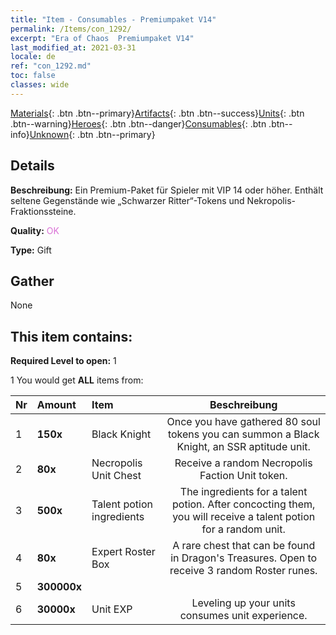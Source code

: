 ```yaml
---
title: "Item - Consumables - Premiumpaket V14"
permalink: /Items/con_1292/
excerpt: "Era of Chaos  Premiumpaket V14"
last_modified_at: 2021-03-31
locale: de
ref: "con_1292.md"
toc: false
classes: wide
---
```

 [Materials](/de/Items/){: .btn .btn--primary}[Artifacts](/de/Items/Artifacts/){: .btn .btn--success}[Units](/de/Items/Units/){: .btn .btn--warning}[Heroes](/de/Items/Heroes/){: .btn .btn--danger}[Consumables](/de/Items/Consumables/){: .btn .btn--info}[Unknown](/de/Items/Unknown/){: .btn .btn--primary}

## Details
 **Beschreibung:** Ein Premium-Paket für Spieler mit VIP 14 oder höher. Enthält seltene Gegenstände wie „Schwarzer Ritter“-Tokens und Nekropolis-Fraktionssteine.

 **Quality:** <span style="color: #DA70D6">OK</span>

 **Type:** Gift

## Gather

  None

## This item contains:

 **Required Level to open:** 1

 1 You would get **ALL** items  from:

  | Nr | Amount |     Item    | Beschreibung |
  |:---|:-------|:------------|:-----------:|
  | 1 |  **150x** | Black Knight | Once you have gathered 80 soul tokens you can summon a Black Knight, an SSR aptitude unit.  | 
  | 2 |  **80x** | Necropolis Unit Chest | Receive a random Necropolis Faction Unit token.  | 
  | 3 |  **500x** | Talent potion ingredients | The ingredients for a talent potion. After concocting them, you will receive a talent potion for a random unit.   | 
  | 4 |  **80x** | Expert Roster Box | A rare chest that can be found in Dragon's Treasures. Open to receive 3 random Roster runes.  | 
  | 5 |  **300000x** | <i class="fas fa-coins"/> |  | 
  | 6 |  **30000x** | Unit EXP | Leveling up your units consumes unit experience.  | 

